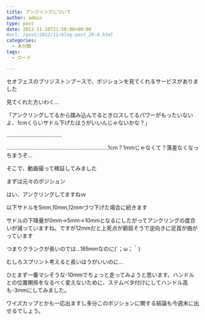```yaml
---
title: アンクリングについて
author: admin
type: post
date: 2012-11-28T21:50:00+00:00
#url: /post/2012/11/blog-post_29-4.html
categories:
  - 未分類
tags:
  - ロード

---
```

セオフェスのブリジストンブースで、ポジションを見てくれるサービスがありました

見てくれた方いわく…

「アンクリングしてるから踏み込んでるときロスしてるパワーがもったいないよ、1cmくらいサドル下げたほうがいいんじゃないかな？」

………………………………

…………………………………………………………1cm？1mmじゃなくて？落差なくなっちまうぞ…

そこで、動画撮って検証してみました

まずは元々のポジション



はい、アンクリングしてますねｗ

以下サドルを5mm,10mm,12mmづつ下げた場合に続きます



サドルの下降量が0mm→5mm→10mmとなるにしたがってアンクリングの度合いが減っていますね。ですが12mmだと上死点が窮屈そうで逆向きに足首が曲がっています

つまりクランクが長いのでは…165mmなのに(´；ω；｀)

むしろスプリント考えると長いほうがいいのに…

ひとまず一番マシそうな-10mmでちょっと走ってみようと思います。ハンドルとの位置関係をなるべく変えないために、ステムベタ付けにしてハンドル高も-3mmにしてみました。

ワイズカップとかも一応出ますし多分このポジションに関する結論も今週末に出せるでしょう。
